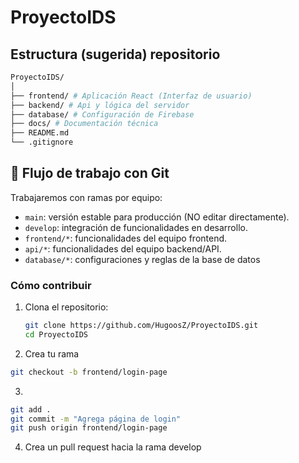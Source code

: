 # ProyectoIDS
## Estructura (sugerida) repositorio
```bash
ProyectoIDS/
│
├── frontend/ # Aplicación React (Interfaz de usuario)
├── backend/ # Api y lógica del servidor
├── database/ # Configuración de Firebase
├── docs/ # Documentación técnica
├── README.md
└── .gitignore

```

## 🔁 Flujo de trabajo con Git

Trabajaremos con ramas por equipo:

- `main`: versión estable para producción (NO editar directamente).
- `develop`: integración de funcionalidades en desarrollo.
- `frontend/*`: funcionalidades del equipo frontend.
- `api/*`: funcionalidades del equipo backend/API.
- `database/*`: configuraciones y reglas de la base de datos

### Cómo contribuir

1. Clona el repositorio:
   ```bash
   git clone https://github.com/HugoosZ/ProyectoIDS.git
   cd ProyectoIDS
   ```
2. Crea tu rama 
```bash
git checkout -b frontend/login-page
```
3. 
```bash
git add .
git commit -m "Agrega página de login"
git push origin frontend/login-page

```
4. Crea un pull request hacia la rama develop


